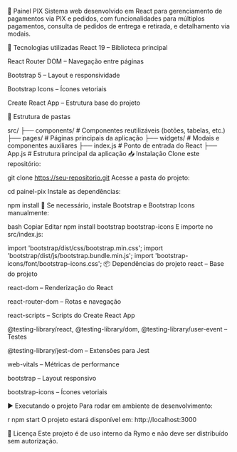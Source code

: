 📌 Painel PIX
Sistema web desenvolvido em React para gerenciamento de pagamentos via PIX e pedidos, com funcionalidades para múltiplos pagamentos, consulta de pedidos de entrega e retirada, e detalhamento via modais.

🚀 Tecnologias utilizadas
React 19 – Biblioteca principal

React Router DOM – Navegação entre páginas

Bootstrap 5 – Layout e responsividade

Bootstrap Icons – Ícones vetoriais

Create React App – Estrutura base do projeto

📂 Estrutura de pastas

src/
 ├── components/         # Componentes reutilizáveis (botões, tabelas, etc.)
 ├── pages/              # Páginas principais da aplicação
 ├── widgets/            # Modais e componentes auxiliares
 ├── index.js            # Ponto de entrada do React
 ├── App.js              # Estrutura principal da aplicação
📥 Instalação
Clone este repositório:


git clone https://seu-repositorio.git
Acesse a pasta do projeto:

cd painel-pix
Instale as dependências:


npm install
📌 Se necessário, instale Bootstrap e Bootstrap Icons manualmente:

bash
Copiar
Editar
npm install bootstrap bootstrap-icons
E importe no src/index.js:

import 'bootstrap/dist/css/bootstrap.min.css';
import 'bootstrap/dist/js/bootstrap.bundle.min.js';
import 'bootstrap-icons/font/bootstrap-icons.css';
📦 Dependências do projeto
react – Base do projeto

react-dom – Renderização do React

react-router-dom – Rotas e navegação

react-scripts – Scripts do Create React App

@testing-library/react, @testing-library/dom, @testing-library/user-event – Testes

@testing-library/jest-dom – Extensões para Jest

web-vitals – Métricas de performance

bootstrap – Layout responsivo

bootstrap-icons – Ícones vetoriais

▶️ Executando o projeto
Para rodar em ambiente de desenvolvimento:

r
npm start
O projeto estará disponível em:
http://localhost:3000

📄 Licença
Este projeto é de uso interno da Rymo e não deve ser distribuído sem autorização.